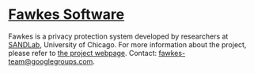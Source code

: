 # [Fawkes Software](https://chocolatey.org/packages/fawkes)

Fawkes is a privacy protection system developed by researchers at [SANDLab](https://sandlab.cs.uchicago.edu/), University of Chicago. For more information about the project, please refer to [the project webpage](https://sandlab.cs.uchicago.edu/fawkes/). Contact: fawkes-team@googlegroups.com.